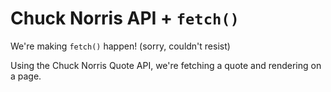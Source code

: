 # Chuck Norris API + `fetch()`

We're making `fetch()` happen! (sorry, couldn't resist)

Using the Chuck Norris Quote API, we're fetching a quote and rendering on a page.
